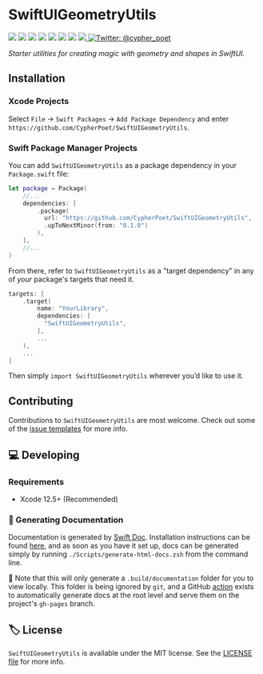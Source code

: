# SwiftUIGeometryUtils

<!-- Header Logo -->

<!-- <div align="center">
   <img width="600px" src="./Extras/banner-logo.png" alt="Banner Logo">
</div> -->


<!-- Badges -->

<p>
    <img src="https://img.shields.io/badge/iOS-14.0+-865EFC.svg" />
    <img src="https://img.shields.io/badge/iPadOS-14.0+-F65EFC.svg" />
    <img src="https://img.shields.io/badge/macOS-11.0+-179AC8.svg" />
    <img src="https://img.shields.io/badge/tvOS-14.0+-41465B.svg" />
    <img src="https://img.shields.io/badge/watchOS-7.0+-1FD67A.svg" />
    <img src="https://img.shields.io/badge/License-MIT-blue.svg" />
    <img src="https://github.com/CypherPoet/SwiftUIGeometryUtils/workflows/Build%20&%20Test/badge.svg" />
    <a href="https://github.com/apple/swift-package-manager">
      <img src="https://img.shields.io/badge/spm-compatible-brightgreen.svg?style=flat" />
    </a>
    <a href="https://twitter.com/cypher_poet">
        <img src="https://img.shields.io/badge/Contact-@cypher_poet-lightgrey.svg?style=flat" alt="Twitter: @cypher_poet" />
    </a>
</p>


<p align="center">

_Starter utilities for creating magic with geometry and shapes in SwiftUI._

<p />


<!-- ## Features

- ✅ Feature 1
- ✅ Feature 2

 -->
## Installation

### Xcode Projects

Select `File` -> `Swift Packages` -> `Add Package Dependency` and enter `https://github.com/CypherPoet/SwiftUIGeometryUtils`.


### Swift Package Manager Projects

You can add `SwiftUIGeometryUtils` as a package dependency in your `Package.swift` file:

```swift
let package = Package(
    //...
    dependencies: [
        .package(
          url: "https://github.com/CypherPoet/SwiftUIGeometryUtils",
          .upToNextMinor(from: "0.1.0")
        ),
    ],
    //...
)
```

From there, refer to `SwiftUIGeometryUtils` as a "target dependency" in any of _your_ package's targets that need it.

```swift
targets: [
    .target(
        name: "YourLibrary",
        dependencies: [
          "SwiftUIGeometryUtils",
        ],
        ...
    ),
    ...
]
```

Then simply `import SwiftUIGeometryUtils` wherever you’d like to use it.


<!-- ## Usage



## 🗺 Roadmap

- World Domination -->



## Contributing

Contributions to `SwiftUIGeometryUtils` are most welcome. Check out some of the [issue templates](./.github/ISSUE_TEMPLATE/) for more info.



## 💻 Developing

### Requirements

- Xcode 12.5+ (Recommended)


### 📜 Generating Documentation

Documentation is generated by [Swift Doc](https://github.com/SwiftDocOrg/swift-doc). Installation instructions can be found [here](https://github.com/SwiftDocOrg/swift-doc#installation), and as soon as you have it set up, docs can be generated simply by running `./Scripts/generate-html-docs.zsh` from the command line.

📝 Note that this will only generate a `.build/documentation` folder for you to view locally. This folder is being ignored by `git`, and a GitHub [action](./.github/workflows/PublishDocumentation.yml) exists to automatically generate docs at the root level and serve them on the project's `gh-pages` branch.

## 🏷 License

`SwiftUIGeometryUtils` is available under the MIT license. See the [LICENSE file](./LICENSE) for more info.
